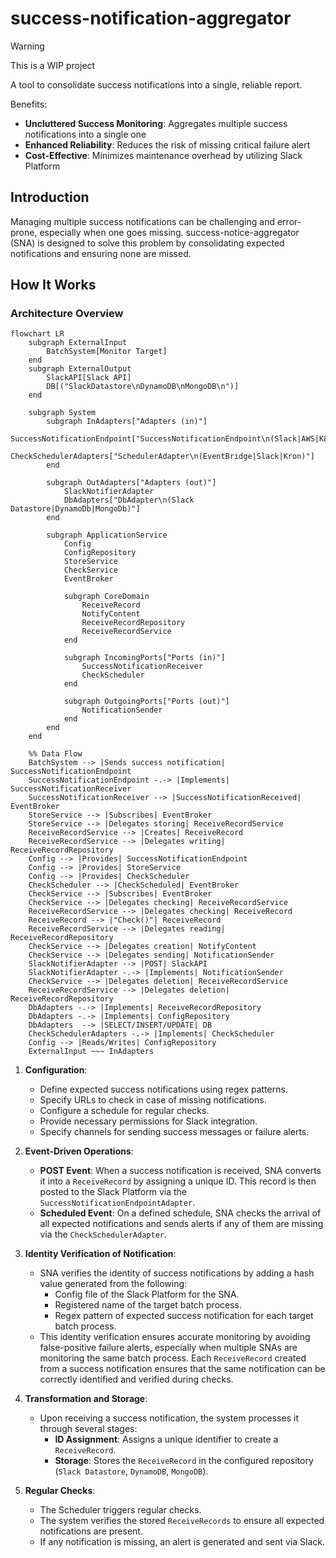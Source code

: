 # success-notification-aggregator

> [!WARNING]
> This is a WIP project

A tool to consolidate success notifications into a single, reliable report.

Benefits:
- **Uncluttered Success Monitoring**: Aggregates multiple success notifications into a single one
- **Enhanced Reliability**: Reduces the risk of missing critical failure alert
- **Cost-Effective**: Minimizes maintenance overhead by utilizing Slack Platform

## Introduction

Managing multiple success notifications can be challenging and error-prone, especially when one goes missing.
success-notice-aggregator (SNA) is designed to solve this problem by consolidating expected notifications and ensuring none are missed.

## How It Works

### Architecture Overview

```mermaid
flowchart LR
    subgraph ExternalInput
        BatchSystem[Monitor Target]
    end
    subgraph ExternalOutput
        SlackAPI[Slack API]
        DB[("SlackDatastore\nDynamoDB\nMongoDB\n")]
    end

    subgraph System
        subgraph InAdapters["Adapters (in)"]
            SuccessNotificationEndpoint["SuccessNotificationEndpoint\n(Slack|AWS|K8s)"]
            CheckSchedulerAdapters["SchedulerAdapter\n(EventBridge|Slack|Kron)"]
        end

        subgraph OutAdapters["Adapters (out)"]
            SlackNotifierAdapter
            DbAdapters["DbAdapter\n(Slack Datastore|DynamoDb|MongoDb)"]
        end

        subgraph ApplicationService
            Config
            ConfigRepository
            StoreService
            CheckService
            EventBroker

            subgraph CoreDomain
                ReceiveRecord
                NotifyContent
                ReceiveRecordRepository
                ReceiveRecordService
            end

            subgraph IncomingPorts["Ports (in)"]
                SuccessNotificationReceiver
                CheckScheduler
            end

            subgraph OutgoingPorts["Ports (out)"]
                NotificationSender
            end
        end
    end

    %% Data Flow
    BatchSystem --> |Sends success notification| SuccessNotificationEndpoint
    SuccessNotificationEndpoint -.-> |Implements| SuccessNotificationReceiver
    SuccessNotificationReceiver --> |SuccessNotificationReceived| EventBroker
    StoreService --> |Subscribes| EventBroker
    StoreService --> |Delegates storing| ReceiveRecordService
    ReceiveRecordService --> |Creates| ReceiveRecord
    ReceiveRecordService --> |Delegates writing| ReceiveRecordRepository
    Config --> |Provides| SuccessNotificationEndpoint
    Config --> |Provides| StoreService
    Config --> |Provides| CheckScheduler
    CheckScheduler --> |CheckScheduled| EventBroker
    CheckService --> |Subscribes| EventBroker
    CheckService --> |Delegates checking| ReceiveRecordService
    ReceiveRecordService --> |Delegates checking| ReceiveRecord
    ReceiveRecord --> |"Check()"| ReceiveRecord
    ReceiveRecordService --> |Delegates reading| ReceiveRecordRepository
    CheckService --> |Delegates creation| NotifyContent
    CheckService --> |Delegates sending| NotificationSender
    SlackNotifierAdapter --> |POST| SlackAPI
    SlackNotifierAdapter -.-> |Implements| NotificationSender
    CheckService --> |Delegates deletion| ReceiveRecordService
    ReceiveRecordService --> |Delegates deletion| ReceiveRecordRepository
    DbAdapters -.-> |Implements| ReceiveRecordRepository
    DbAdapters -.-> |Implements| ConfigRepository
    DbAdapters  --> |SELECT/INSERT/UPDATE| DB
    CheckSchedulerAdapters -.-> |Implements| CheckScheduler
    Config --> |Reads/Writes| ConfigRepository
    ExternalInput ~~~ InAdapters
```

1. **Configuration**:
   - Define expected success notifications using regex patterns.
   - Specify URLs to check in case of missing notifications.
   - Configure a schedule for regular checks.
   - Provide necessary permissions for Slack integration.
   - Specify channels for sending success messages or failure alerts.

2. **Event-Driven Operations**:
   - **POST Event**: When a success notification is received, SNA converts it into a `ReceiveRecord` by assigning a unique ID. This record is then posted to the Slack Platform via the `SuccessNotificationEndpointAdapter`.
   - **Scheduled Event**: On a defined schedule, SNA checks the arrival of all expected notifications and sends alerts if any of them are missing via the `CheckSchedulerAdapter`.

3. **Identity Verification of Notification**:
   - SNA verifies the identity of success notifications by adding a hash value generated from the following:
     - Config file of the Slack Platform for the SNA.
     - Registered name of the target batch process.
     - Regex pattern of expected success notification for each target batch process.
   - This identity verification ensures accurate monitoring by avoiding false-positive failure alerts, especially when multiple SNAs are monitoring the same batch process. Each `ReceiveRecord` created from a success notification ensures that the same notification can be correctly identified and verified during checks.

4. **Transformation and Storage**:
   - Upon receiving a success notification, the system processes it through several stages:
     - **ID Assignment**: Assigns a unique identifier to create a `ReceiveRecord`.
     - **Storage**: Stores the `ReceiveRecord` in the configured repository (`Slack Datastore`, `DynamoDB`, `MongoDB`).

5. **Regular Checks**:
   - The Scheduler triggers regular checks.
   - The system verifies the stored `ReceiveRecords` to ensure all expected notifications are present.
   - If any notification is missing, an alert is generated and sent via Slack.
